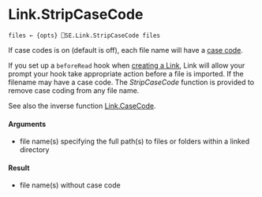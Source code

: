# Link.StripCaseCode

    files ← {opts} ⎕SE.Link.StripCaseCode files

If case codes is on (default is off), each file name will have a [case code](Link.CaseCode.md#what-is-a-case-code). 

If you set up a `beforeRead` hook when [creating a Link](Link.Create.md), Link will allow your prompt your hook take appropriate action before a file is imported. If the filename may have a case code. The *StripCaseCode* function is provided to remove case coding from any file name.

See also the inverse function [Link.CaseCode](Link.CaseCode.md).

#### Arguments

- file name(s) specifying the full path(s) to files or folders within a linked directory

#### Result

- file name(s) without case code